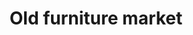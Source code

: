 ---
title: "Old furniture market"
url: /karachi/old-furniture-market-w4fq-737-block-11-gulistan-e-johar/
shop: furniture
---